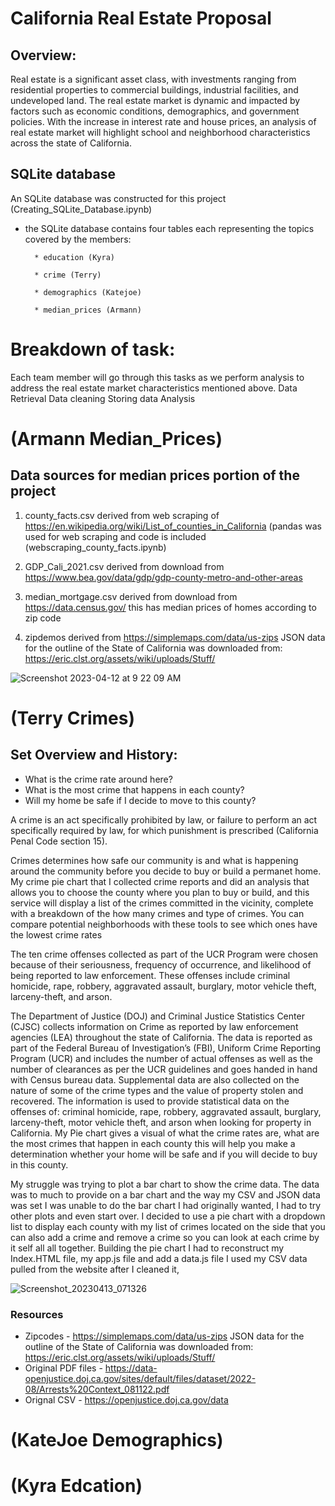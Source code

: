 # California Real Estate Proposal

## Overview:

Real estate is a significant asset class, with investments ranging from residential properties to commercial buildings, industrial facilities, and undeveloped land. The real estate market is dynamic and impacted by factors such as economic conditions, demographics, and government policies. With the increase in interest rate and house prices, an analysis of real estate market will highlight school and neighborhood characteristics across the state of California.

## SQLite database
An SQLite database was constructed for this project (Creating_SQLite_Database.ipynb)
  * the SQLite database contains four tables each representing the topics covered by the members:
  
          * education (Kyra)
          
          * crime (Terry)
          
          * demographics (Katejoe)
          
          * median_prices (Armann)
          
          
# Breakdown of task:
Each team member will go through this tasks as we perform analysis to address the real estate market characteristics mentioned above.
Data Retrieval
Data cleaning
Storing data
Analysis

 
# (Armann Median_Prices)
## Data sources for median prices portion of the project
  1) county_facts.csv 
        derived from web scraping of  https://en.wikipedia.org/wiki/List_of_counties_in_California
        (pandas was used for web scraping and code is included (webscraping_county_facts.ipynb)
        
  2) GDP_Cali_2021.csv
        derived from download from https://www.bea.gov/data/gdp/gdp-county-metro-and-other-areas
  
  3) median_mortgage.csv 
        derived from download from https://data.census.gov/
        this has median prices of homes according to zip code 
        
  4) zipdemos 
        derived from https://simplemaps.com/data/us-zips
 JSON data for the outline of the State of California was downloaded from: https://eric.clst.org/assets/wiki/uploads/Stuff/
 
![Screenshot 2023-04-12 at 9 22 09 AM](https://user-images.githubusercontent.com/115322974/231520736-1dea4ca5-7d30-4d2f-b435-d268fb21705d.png)

# (Terry Crimes)
## Set Overview and History:
- What is the crime rate around here?
- What is the most crime that happens in each county?
- Will my home be safe if I decide to move to this county?

A crime is an act specifically prohibited by law, or failure to perform an act specifically required by law, for which punishment is prescribed (California Penal Code section 15). 

Crimes determines how safe our community is and what is happening around the community before you decide to buy or build a permanet home. My crime pie chart that I collected crime reports and did an analysis that allows you to choose the county where you plan to buy or build, and this service will display a list of the crimes committed in the vicinity, complete with a breakdown of the how many crimes and type of crimes. You can compare potential neighborhoods with these tools to see which ones have the lowest crime rates

The ten crime offenses collected as part of the UCR Program were chosen because of their seriousness, frequency of occurrence, and likelihood of being reported to law enforcement. These offenses include criminal homicide, rape, robbery, aggravated assault, burglary, motor vehicle theft, larceny-theft, and arson.

The Department of Justice (DOJ) and Criminal Justice Statistics Center (CJSC) collects information on Crime as reported by law enforcement agencies (LEA) throughout the state of California. The data is reported as part of the Federal Bureau of Investigation’s (FBI), Uniform Crime Reporting Program (UCR) and includes the number of actual offenses as well as the number of clearances as per the UCR guidelines and goes handed in hand with Census bureau data. Supplemental data are also collected on the nature of some of the crime types and the value of property stolen and recovered. The information is used to provide statistical data on the offenses of: criminal homicide, rape, robbery, aggravated assault, burglary, larceny-theft, motor vehicle theft, and arson when looking for property in California. My Pie chart gives a visual of what the crime rates are, what are the most crimes that happen in each county this will help you make a determination whether your home will be safe and if you will decide to buy in this county.

My struggle was trying to plot a bar chart to show the crime data. The data was to much to provide on a bar chart and the way my CSV and JSON data was set I was unable to do the bar chart I had originally wanted, I had to try other plots and even start over. I decided to use a pie chart with a dropdown list to display each county with my list of crimes located on the side that you can also add a crime and remove a crime so you can look at each crime by it self all all together. Building the pie chart I had to reconstruct my Index.HTML file, my app.js file and add a data.js file I used my CSV data pulled from the website after I cleaned it, 

![Screenshot_20230413_071326](https://user-images.githubusercontent.com/112741203/231925124-5938fe38-205b-42aa-8665-78e637882242.png)

### Resources
- Zipcodes - https://simplemaps.com/data/us-zips
 JSON data for the outline of the State of California was downloaded from:    https://eric.clst.org/assets/wiki/uploads/Stuff/
- Original PDF files - https://data-openjustice.doj.ca.gov/sites/default/files/dataset/2022-08/Arrests%20Context_081122.pdf
- Orignal CSV - https://openjustice.doj.ca.gov/data

# (KateJoe Demographics)

# (Kyra Edcation)


